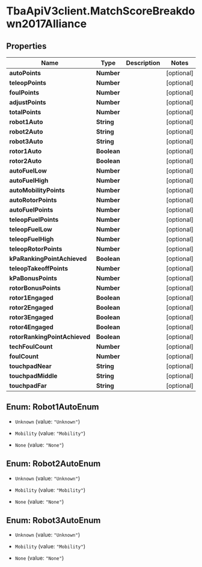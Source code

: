 # TbaApiV3client.MatchScoreBreakdown2017Alliance

## Properties
Name | Type | Description | Notes
------------ | ------------- | ------------- | -------------
**autoPoints** | **Number** |  | [optional] 
**teleopPoints** | **Number** |  | [optional] 
**foulPoints** | **Number** |  | [optional] 
**adjustPoints** | **Number** |  | [optional] 
**totalPoints** | **Number** |  | [optional] 
**robot1Auto** | **String** |  | [optional] 
**robot2Auto** | **String** |  | [optional] 
**robot3Auto** | **String** |  | [optional] 
**rotor1Auto** | **Boolean** |  | [optional] 
**rotor2Auto** | **Boolean** |  | [optional] 
**autoFuelLow** | **Number** |  | [optional] 
**autoFuelHigh** | **Number** |  | [optional] 
**autoMobilityPoints** | **Number** |  | [optional] 
**autoRotorPoints** | **Number** |  | [optional] 
**autoFuelPoints** | **Number** |  | [optional] 
**teleopFuelPoints** | **Number** |  | [optional] 
**teleopFuelLow** | **Number** |  | [optional] 
**teleopFuelHigh** | **Number** |  | [optional] 
**teleopRotorPoints** | **Number** |  | [optional] 
**kPaRankingPointAchieved** | **Boolean** |  | [optional] 
**teleopTakeoffPoints** | **Number** |  | [optional] 
**kPaBonusPoints** | **Number** |  | [optional] 
**rotorBonusPoints** | **Number** |  | [optional] 
**rotor1Engaged** | **Boolean** |  | [optional] 
**rotor2Engaged** | **Boolean** |  | [optional] 
**rotor3Engaged** | **Boolean** |  | [optional] 
**rotor4Engaged** | **Boolean** |  | [optional] 
**rotorRankingPointAchieved** | **Boolean** |  | [optional] 
**techFoulCount** | **Number** |  | [optional] 
**foulCount** | **Number** |  | [optional] 
**touchpadNear** | **String** |  | [optional] 
**touchpadMiddle** | **String** |  | [optional] 
**touchpadFar** | **String** |  | [optional] 


<a name="Robot1AutoEnum"></a>
## Enum: Robot1AutoEnum


* `Unknown` (value: `"Unknown"`)

* `Mobility` (value: `"Mobility"`)

* `None` (value: `"None"`)




<a name="Robot2AutoEnum"></a>
## Enum: Robot2AutoEnum


* `Unknown` (value: `"Unknown"`)

* `Mobility` (value: `"Mobility"`)

* `None` (value: `"None"`)




<a name="Robot3AutoEnum"></a>
## Enum: Robot3AutoEnum


* `Unknown` (value: `"Unknown"`)

* `Mobility` (value: `"Mobility"`)

* `None` (value: `"None"`)




